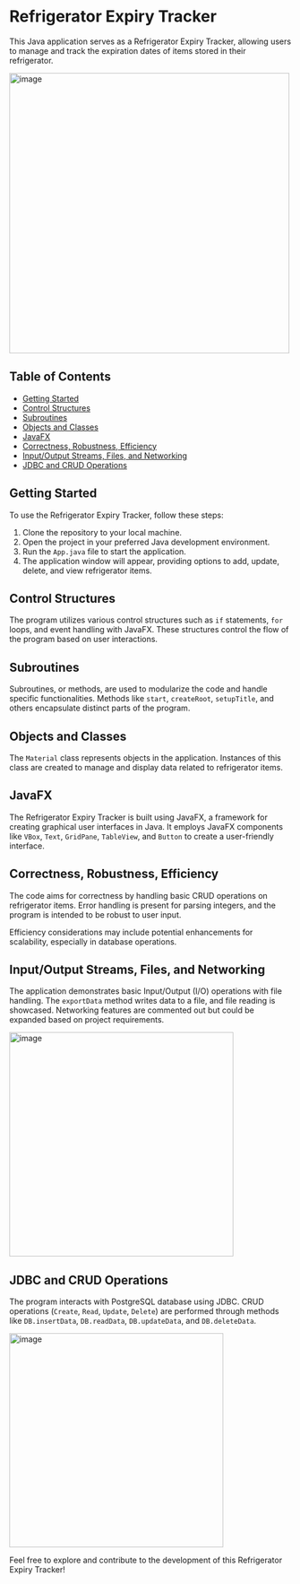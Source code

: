 # Refrigerator Expiry Tracker

This Java application serves as a Refrigerator Expiry Tracker, allowing users to manage and track the expiration dates of items stored in their refrigerator.

<img src="https://github.com/PoomThammasorn/Java_with_JDBC/assets/111583306/56614439-8930-4ef1-a176-9b9410f8b306" alt="image" width="500"/>

## Table of Contents

- [Getting Started](#getting-started)
- [Control Structures](#control-structures)
- [Subroutines](#subroutines)
- [Objects and Classes](#objects-and-classes)
- [JavaFX](#javafx)
- [Correctness, Robustness, Efficiency](#correctness-robustness-efficiency)
- [Input/Output Streams, Files, and Networking](#inputoutput-streams-files-and-networking)
- [JDBC and CRUD Operations](#jdbc-and-crud-operations)

## Getting Started

To use the Refrigerator Expiry Tracker, follow these steps:

1. Clone the repository to your local machine.
2. Open the project in your preferred Java development environment.
3. Run the `App.java` file to start the application.
4. The application window will appear, providing options to add, update, delete, and view refrigerator items.

## Control Structures

The program utilizes various control structures such as `if` statements, `for` loops, and event handling with JavaFX. These structures control the flow of the program based on user interactions.

## Subroutines

Subroutines, or methods, are used to modularize the code and handle specific functionalities. Methods like `start`, `createRoot`, `setupTitle`, and others encapsulate distinct parts of the program.

## Objects and Classes

The `Material` class represents objects in the application. Instances of this class are created to manage and display data related to refrigerator items.

## JavaFX

The Refrigerator Expiry Tracker is built using JavaFX, a framework for creating graphical user interfaces in Java. It employs JavaFX components like `VBox`, `Text`, `GridPane`, `TableView`, and `Button` to create a user-friendly interface.

## Correctness, Robustness, Efficiency

The code aims for correctness by handling basic CRUD operations on refrigerator items. Error handling is present for parsing integers, and the program is intended to be robust to user input.

Efficiency considerations may include potential enhancements for scalability, especially in database operations.

## Input/Output Streams, Files, and Networking

The application demonstrates basic Input/Output (I/O) operations with file handling. The `exportData` method writes data to a file, and file reading is showcased. Networking features are commented out but could be expanded based on project requirements.

<img src="https://github.com/PoomThammasorn/Java_with_JDBC/assets/111583306/fab726a5-cdd1-4de4-a29d-a2b8c2a2653c" alt="image" width="400"/>


## JDBC and CRUD Operations

The program interacts with PostgreSQL database using JDBC. CRUD operations (`Create`, `Read`, `Update`, `Delete`) are performed through methods like `DB.insertData`, `DB.readData`, `DB.updateData`, and `DB.deleteData`.

<img width="382" alt="image" src="https://github.com/PoomThammasorn/Java_with_JDBC/assets/111583306/efb80a88-0e34-45d0-8818-a019f2ed7981" width="300">





Feel free to explore and contribute to the development of this Refrigerator Expiry Tracker!
